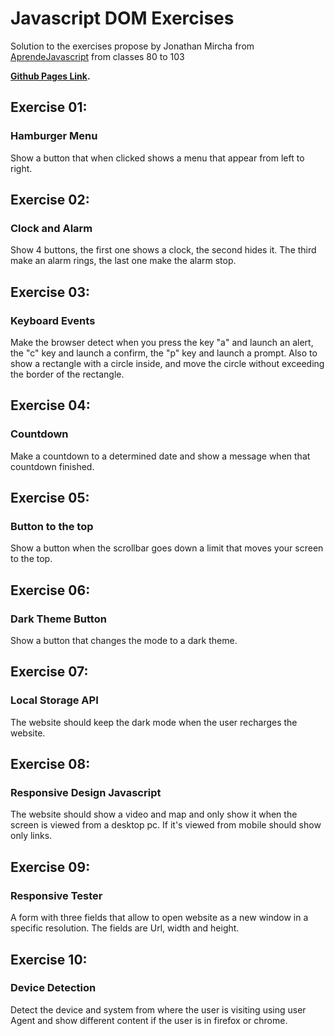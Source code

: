 # Javascript DOM Exercises

Solution to the exercises propose by Jonathan Mircha from [AprendeJavascript](https://aprendejavascript.org/)
from classes 80 to 103

**[Github Pages Link](https://gearyandres94.github.io/domJSExercises/views/).**

## Exercise 01:

### Hamburger Menu

Show a button that when clicked shows a menu that appear from left to right.

## Exercise 02:

### Clock and Alarm

Show 4 buttons, the first one shows a clock, the second hides it. The third make an alarm rings, the last one make the alarm stop.

## Exercise 03:

### Keyboard Events

Make the browser detect when you press the key "a" and launch an alert, the "c" key and launch a confirm, the "p" key and launch a prompt.
Also to show a rectangle with a circle inside, and move the circle without exceeding the border of the rectangle.

## Exercise 04:

### Countdown

Make a countdown to a determined date and show a message when that countdown finished.

## Exercise 05:

### Button to the top

Show a button when the scrollbar goes down a limit that moves your screen to the top.

## Exercise 06:

### Dark Theme Button

Show a button that changes the mode to a dark theme.

## Exercise 07:

### Local Storage API

The website should keep the dark mode when the user recharges the website.

## Exercise 08:

### Responsive Design Javascript

The website should show a video and map and only show it when the screen is viewed from a desktop pc. If it's viewed from mobile should show only links.

## Exercise 09:

### Responsive Tester

A form with three fields that allow to open website as a new window in a specific resolution. The fields are Url, width and height.

## Exercise 10:

### Device Detection

Detect the device and system from where the user is visiting using user Agent and show different content if the user is in firefox or chrome.
